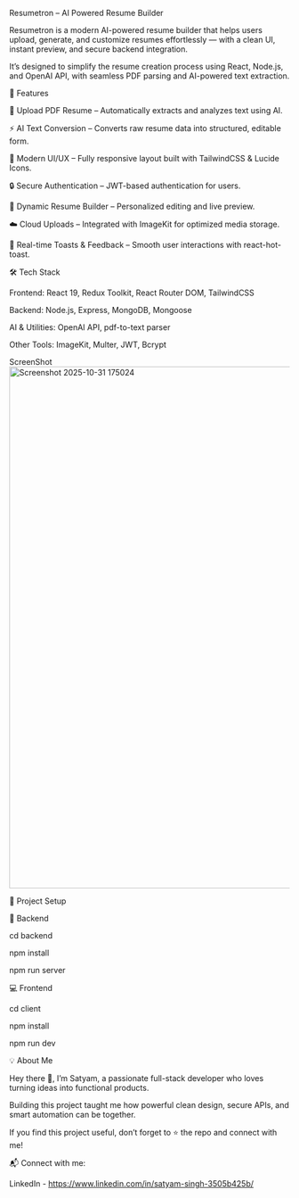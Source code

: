 Resumetron – AI Powered Resume Builder

Resumetron is a modern AI-powered resume builder that helps users upload, generate, and customize resumes effortlessly — with a clean UI, instant preview, and secure backend integration.

It’s designed to simplify the resume creation process using React, Node.js, and OpenAI API, with seamless PDF parsing and AI-powered text extraction.

🚀 Features

📄 Upload PDF Resume – Automatically extracts and analyzes text using AI.

⚡ AI Text Conversion – Converts raw resume data into structured, editable form.

🎨 Modern UI/UX – Fully responsive layout built with TailwindCSS & Lucide Icons.

🔒 Secure Authentication – JWT-based authentication for users.

🧩 Dynamic Resume Builder – Personalized editing and live preview.

☁️ Cloud Uploads – Integrated with ImageKit for optimized media storage.

💬 Real-time Toasts & Feedback – Smooth user interactions with react-hot-toast.

🛠️ Tech Stack

Frontend: React 19, Redux Toolkit, React Router DOM, TailwindCSS

Backend: Node.js, Express, MongoDB, Mongoose

AI & Utilities: OpenAI API, pdf-to-text parser

Other Tools: ImageKit, Multer, JWT, Bcrypt

ScreenShot
<img width="1897" height="936" alt="Screenshot 2025-10-31 175024" src="https://github.com/user-attachments/assets/c76b6794-b382-4206-8275-1b63fcf945f9" />



📂 Project Setup

🔧 Backend

cd backend

npm install

npm run server

💻 Frontend

cd client

npm install

npm run dev


💡 About Me

Hey there 👋, I’m Satyam, a passionate full-stack developer who loves turning ideas into functional products.

Building this project taught me how powerful clean design, secure APIs, and smart automation can be together.

If you find this project useful, don’t forget to ⭐ the repo and connect with me!

📬 Connect with me:

LinkedIn - https://www.linkedin.com/in/satyam-singh-3505b425b/
